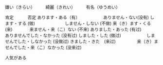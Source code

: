 嫌い（きらい）　　　綺麗（きれい）　　　有名（ゆうめい）

肯定                   　　　否定
あります・ある（有）　　　　　　ありません・ない(没有)
します・する (做)　　　　　　　しません・しない (不做)
来（き）ます・くる (来)　　　　来ません・来（こ）ない (不来)
ありました・あった (有过)　　　　ありませんでした・なかった (没有过)
しました・した (做过)　　　　　　しませんでした・しなかった (没做过)
きました・きた　(来过)　　　　　来（き）ませんでした・来（こ）なかった (没来过)

人気がある
